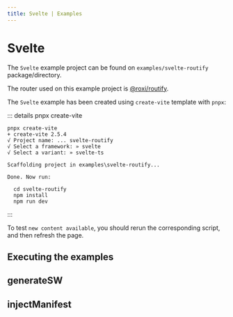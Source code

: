 ```yaml
---
title: Svelte | Examples
---
```


# Svelte

The `Svelte` example project can be found on `examples/svelte-routify` package/directory.

The router used on this example project is [@roxi/routify](https://routify.dev/).

The `Svelte` example has been created using `create-vite` template with `pnpx`:

::: details pnpx create-vite
```shell
pnpx create-vite
+ create-vite 2.5.4
√ Project name: ... svelte-routify
√ Select a framework: » svelte
√ Select a variant: » svelte-ts

Scaffolding project in examples\svelte-routify...

Done. Now run:

  cd svelte-routify
  npm install
  npm run dev
```
:::

To test `new content available`, you should rerun the corresponding script, and then refresh the page.

## Executing the examples

<RunExamples />

## generateSW

<ExamplesGenerateSW />
  
## injectManifest

<ExamplesInjectManifest />

